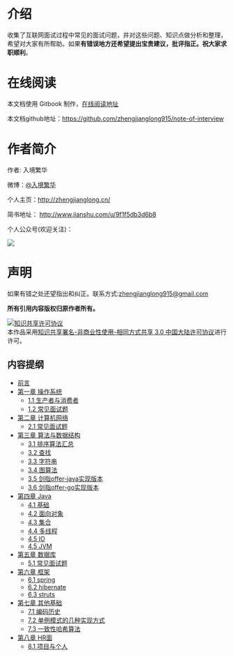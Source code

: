 # 介绍
收集了互联网面试过程中常见的面试问题，并对这些问题、知识点做分析和整理，希望对大家有所帮助。如果**有错误地方还希望提出宝贵建议，批评指正。祝大家求职顺利**。

# 在线阅读
本文档使用 Gitbook 制作，[在线阅读地址](https://www.gitbook.com/book/zhengjianglong/note-of-interview/details)

本文档github地址：https://github.com/zhengjianglong915/note-of-interview

# 作者简介
作者: 入境繁华

微博：[@入境繁华](http://weibo.com/2711026835/profile?rightmod=1&wvr=6&mod=personinfo)

个人主页：http://zhengjianglong.cn/

简书地址： http://www.jianshu.com/u/9f1f5db3d6b8

个人公众号(欢迎关注)：

![](/assets/weix_gongzhonghao.jpg)


# 声明
如果有错之处还望指出和纠正。联系方式:zhengjianglong915@gmail.com

**所有引用内容版权归原作者所有。**

<a rel="license" href="http://creativecommons.org/licenses/by-nc-sa/3.0/cn/"><img alt="知识共享许可协议" style="border-width:0" src="https://i.creativecommons.org/l/by-nc-sa/3.0/cn/88x31.png" /></a><br />本作品采用<a rel="license" href="http://creativecommons.org/licenses/by-nc-sa/3.0/cn/">知识共享署名-非商业性使用-相同方式共享 3.0 中国大陆许可协议</a>进行许可。


## 内容提纲
* [前言](abstract.md)
* [第一章 操作系统](./os/README.md)
  * [1.1 生产者与消费者](os/product.md)
  * [1.2 常见面试题](./os/section2.md)
* [第二章 计算机网络](./network/README.md)
  * [2.1 常见面试题](./network/all.md)
* [第三章 算法与数据结构](./algorithm/README.md)
  * [3.1 排序算法汇总](./algorithm/section01.md)
  * [3.2 查找](./algorithm/section02.md)
  * [3.3 字符串](./algorithm/string.md)
  * [3.4 图算法](./algorithm/tu.md)
  * [3.5 剑指offer-java实现版本](./algorithm/offer_java.md)
  * [3.6 剑指offer-go实现版本](./algorithm/offer_go.md)
* [第四章 Java](./java/README.md)
  * [4.1 基础](./java/base.md)
  * [4.2 面向对象](./java/object.md)
  * [4.3 集合](./java/collection.md)
  * [4.4 多线程](./java/thread.md)
  * [4.5 IO](./java/io.md)
  * [4.5 JVM](./java/jvm.md)
* [第五章 数据库](./database/README.md)
  * [5.1 常见面试题](./database/all.md)
* [第六章 框架](./framework/README.md)
  * [6.1 spring](./framework/spring.md)
  * [6.2 hibernate](./framework/hibernate.md)
  * [6.3 struts](./framework/struts.md)
* [第七章 其他基础](./others/README.md)
  * [7.1 编码历史](./others/section1.md)
  * [7.2 单例模式的几种实现方式](./others/danli.md)
  * [7.3 一致性哈希算法](./others/hash.md)
* [第八章 HR面](./hr/README.md)
  * [8.1 项目与个人](./chapter8/ask.md)
























